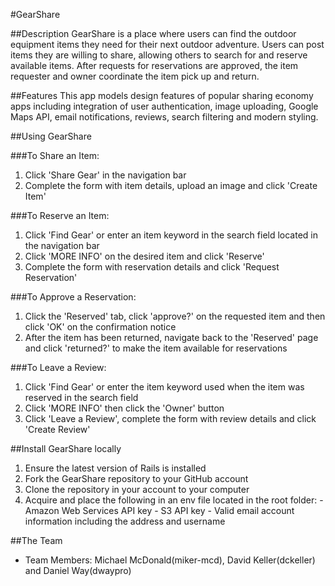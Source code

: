 #GearShare

##Description GearShare is a place where users can find the outdoor equipment items they need for their next outdoor adventure. Users can post items they are willing to share, allowing others to search for and reserve available items. After requests for reservations are approved, the item requester and owner coordinate the item pick up and return.

##Features This app models design features of popular sharing economy apps including integration of user authentication, image uploading, Google Maps API, email notifications, reviews, search filtering and modern styling.

##Using GearShare

###To Share an Item:

  1. Click 'Share Gear' in the navigation bar
  2. Complete the form with item details, upload an image and click 'Create Item'

###To Reserve an Item:

  1. Click 'Find Gear' or enter an item keyword in the search field located in the navigation bar
  2. Click 'MORE INFO' on the desired item and click 'Reserve'
  3. Complete the form with reservation details and click 'Request Reservation'

###To Approve a Reservation:

  1. Click the 'Reserved' tab, click 'approve?' on the requested item and then click 'OK' on the confirmation notice
  2. After the item has been returned, navigate back to the 'Reserved' page and click 'returned?' to make the item available for reservations

###To Leave a Review:

  1. Click 'Find Gear' or enter the item keyword used when the item was reserved in the search field
  2. Click 'MORE INFO' then click the 'Owner' button
  3. Click 'Leave a Review', complete the form with review details and click 'Create Review'

##Install GearShare locally

  1. Ensure the latest version of Rails is installed
  2. Fork the GearShare repository to your GitHub account
  3. Clone the repository in your account to your computer
  4. Acquire and place the following in an env file located in the root folder:
    - Amazon Web Services API key
    - S3 API key
    - Valid email account information including the address and username

##The Team

  - Team Members: Michael McDonald(miker-mcd), David Keller(dckeller) and Daniel Way(dwaypro)